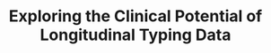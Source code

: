 ---
###############
# DO NOT EDIT
layout: proposal
###############

###############
# TO EDIT
# pub title 
title: "Exploring the Clinical Potential of Longitudinal Typing Data"

# publication image
image:
 name: typing.png
 alt-text: "Heatmaps of keyboard usage" # provide a short description for the image #a11y

# short description of the publication
motivation: "Typing on a touchscreen has the potential to be a clinically relevant biomarker. It involves motor, perceptual, and cognitive functions. Also, it is something we do constantly throughout the day making it a good candidate for granular assessment of the user state. Recently, we built a keyboard toolkit that is able to devise metrics related to the textual and touch behaviours of participants, without compromising user's privacy (see https://techandpeople.github.io/keyboard) ." 

work: "In this thesis, you will be challenged to explore the potential for typing data as a digital phenotype, applied in several case studies. First, you will focus on exploring which measures have potential to be explored in specific diseases (e.g., Dementia, Parkinson's, ALS). Then, together with clinicians you will explore the design of usable reports (i.e. rich visualizations) that enable the quick assessment of changes. Ultimately, you will explore the classification of disease stage from typing behaviours. The project will be developed in collaboration with clinicians from national and international institutions."

# people associated with the publication
people:
 - tjvg
 - afpr
 - arbs
 - kkmm
 - hhnn

###
---